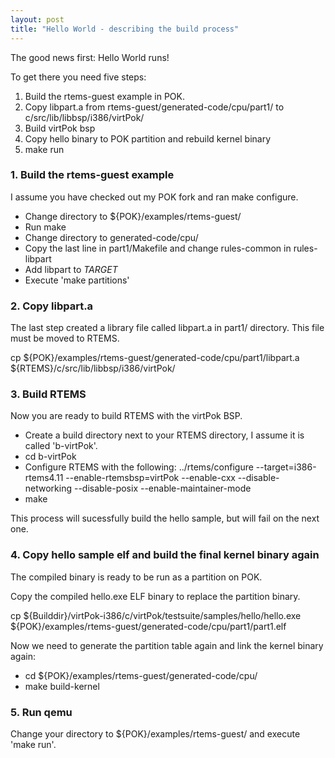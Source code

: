 ```yaml
---
layout: post
title: "Hello World - describing the build process"
---
```


The good news first: Hello World runs!


To get there you need five steps:
1. Build the rtems-guest example in POK.
2. Copy libpart.a from rtems-guest/generated-code/cpu/part1/ to
    c/src/lib/libbsp/i386/virtPok/
3. Build virtPok bsp
4. Copy hello binary to POK partition and rebuild kernel binary
5. make run


### 1. Build the rtems-guest example

I assume you have checked out my POK fork and ran make configure.

* Change directory to ${POK}/examples/rtems-guest/
* Run make 
* Change directory to generated-code/cpu/
* Copy the last line in part1/Makefile and change rules-common in rules-libpart
* Add libpart to *TARGET*
* Execute 'make partitions'


### 2. Copy libpart.a

The last step created a library file called libpart.a in part1/ directory.
This file must be moved to RTEMS.

cp ${POK}/examples/rtems-guest/generated-code/cpu/part1/libpart.a \
  ${RTEMS}/c/src/lib/libbsp/i386/virtPok/


### 3. Build RTEMS

Now you are ready to build RTEMS with the virtPok BSP.

* Create a build directory next to your RTEMS directory, I assume it is called
'b-virtPok'.
* cd b-virtPok
* Configure RTEMS with the following:
  ../rtems/configure --target=i386-rtems4.11 --enable-rtemsbsp=virtPok --enable-cxx --disable-networking --disable-posix --enable-maintainer-mode
* make 

This process will sucessfully build the hello sample, but will fail on the next
one.


### 4. Copy hello sample elf and build the final kernel binary again

The compiled binary is ready to be run as a partition on POK.

Copy the compiled hello.exe ELF binary to replace the partition binary.

cp ${Builddir}/virtPok-i386/c/virtPok/testsuite/samples/hello/hello.exe \
    ${POK}/examples/rtems-guest/generated-code/cpu/part1/part1.elf


Now we need to generate the partition table again and link the kernel binary
again:

* cd ${POK}/examples/rtems-guest/generated-code/cpu/
* make build-kernel


### 5. Run qemu

Change your directory to ${POK}/examples/rtems-guest/ and execute 'make run'.

